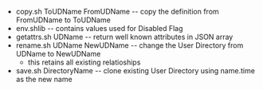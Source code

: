 * copy.sh ToUDName FromUDName -- copy the definition from FromUDName to ToUDName
* env.shlib -- contains values used for Disabled Flag
* getattrs.sh UDName -- return well known attributes in JSON array
* rename.sh UDName NewUDName -- change the User Directory from UDName to NewUDName
	* this retains all existing relatioships
* save.sh DirectoryName -- clone existing User Directory  using name.time as the new name
